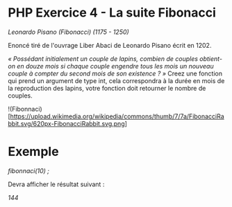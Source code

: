 # PHP Exercice 4 - La suite Fibonacci

_Leonardo Pisano (Fibonacci) (1175 - 1250)_

Enoncé tiré de l'ouvrage Liber Abaci de Leonardo Pisano écrit en 1202.

_« Possédant initialement un couple de lapins, combien de couples obtient-on en douze mois si chaque couple engendre tous les mois un nouveau couple à compter du second mois de son existence ? »_
Creez une fonction qui prend un argument de type int, cela correspondra à la durée en mois de la reproduction des lapins, votre fonction doit retourner le nombre de couples.

!(Fibonnaci)[https://upload.wikimedia.org/wikipedia/commons/thumb/7/7a/FibonacciRabbit.svg/620px-FibonacciRabbit.svg.png]

# Exemple

_fibonnaci(10) ;_

Devra afficher le résultat suivant :

_144_

